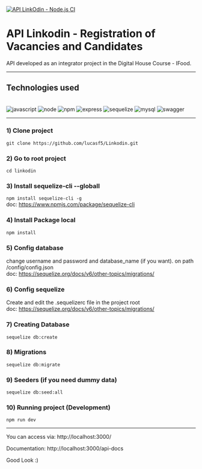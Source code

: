 [![API LinkOdin - Node.js CI](https://github.com/lucasf5/Linkodin/actions/workflows/node.js.yml/badge.svg)](https://github.com/lucasf5/Linkodin/actions/workflows/node.js.yml)

# API Linkodin - Registration of Vacancies and Candidates
API developed as an integrator project in the Digital House Course - IFood.

<hr>

## Technologies used
<div style="display: inline_block"><br/>
  <img align="center" alt="javascript" src="https://img.shields.io/badge/JavaScript-F7DF1E?style=for-the-badge&logo=javascript&logoColor=black">
  <img align="center" alt="node" src="https://img.shields.io/badge/Node.js-43853D?style=for-the-badge&logo=node.js&logoColor=white">
  <img align="center" alt="npm" src="https://img.shields.io/badge/npm-CB3837?style=for-the-badge&logo=npm&logoColor=white">
  <img align="center" alt="express" src="https://img.shields.io/badge/Express.js-000000?style=for-the-badge&logo=express&logoColor=white">
  <img align="center" alt="sequelize" src="https://img.shields.io/badge/Sequelize-52B0E7?style=for-the-badge&logo=Sequelize&logoColor=white">
  <img align="center" alt="mysql" src="https://img.shields.io/badge/MySQL-00000F?style=for-the-badge&logo=mysql&logoColor=white">
  <img align="center" alt="swagger" src="https://img.shields.io/badge/Swagger-85EA2D?style=for-the-badge&logo=Swagger&logoColor=black">
</div>

<!-- ![screenshot 1](https://raw.githubusercontent.com/herudi/crud_express_sequelize/master/screenshot_1.png) -->

<hr>

### 1) Clone project
`git clone https://github.com/lucasf5/Linkodin.git`

### 2) Go to root project
`cd linkodin`

### 3) Install sequelize-cli --globall 
`npm install sequelize-cli -g` <br>
doc: https://www.npmjs.com/package/sequelize-cli

### 4) Install Package local
`npm install`

### 5) Config database
change username and password and database_name (if you want). on path /config/config.json <br>
doc: https://sequelize.org/docs/v6/other-topics/migrations/

### 6) Config sequelize 
Create and edit the .sequelizerc file in the project root <br>
doc: https://sequelize.org/docs/v6/other-topics/migrations/

### 7) Creating Database
`sequelize db:create`

### 8) Migrations
`sequelize db:migrate`

### 9) Seeders (if you need dummy data)
`sequelize db:seed:all`

### 10) Running project (Development)
`npm run dev`

<hr>

You can access via: http://localhost:3000/

Documentation: http://localhost:3000/api-docs


Good Look :)


